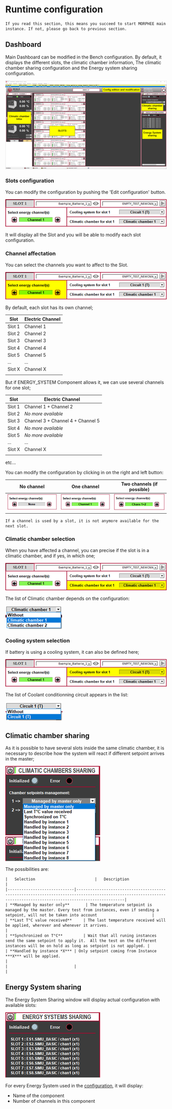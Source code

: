 # Runtime configuration

```{important}
If you read this section, this means you succeed to start MORPHEE main instance. If not, please go back to previous section. 
```

## Dashboard

Main Dashboard can be modified in the Bench configuration. By default, it displays the different slots, the climatic chamber information, The climatic chamber sharing configuration and the Energy system sharing configuration.

![](./images/MO_Main_Screen_commented.png)

### Slots configuration
You can modify the configuration by pushing the 'Edit configuration' button.

![](./images/MO_Cfg_A.png)

It will display all the Slot and you will be able to modify each slot configuration.

### Channel affectation

You can select the channels you want to affect to the Slot. 

![](./images/MO_Cfg_B.png)

By default, each slot has its own channel;

| Slot   | Electric Channel |
|--------|------------------|
| Slot 1 |     Channel 1    |
| Slot 2 |     Channel 2    |
| Slot 3 | Channel 3        |
| Slot 4 | Channel 4        |
| Slot 5 | Channel 5        |
| ...    | ...              |
| Slot X | Channel X        |
|  |         |

But if ENERGY_SYSTEM Component allows it, we can use several channels for one slot;

| Slot   | Electric Channel |
|--------|------------------|
| Slot 1 |     Channel 1 + Channel 2    |
| Slot 2 |     *No more available*    |
| Slot 3 | Channel 3 + Channel 4 + Channel 5       |
| Slot 4 | *No more available*        |
| Slot 5 | *No more available*        |
| ...    | ...              |
| Slot X | Channel X        |
|  |         |

etc...

You can modify the configuration by clicking in on the right and left button:

| No channel   | One channel   | Two channels (if possible) |
|:--------:|:--------:|:------------------:|
|![](./images/MO_Cfg_Channel_none.png)| ![](./images/MO_Cfg_Channel_1.png) |     ![](./images/MO_Cfg_Channel_2.png)    |
|    |    |  |

 ```{caution}
If a channel is used by a slot, it is not anymore available for the next slot.
 ```
 
### Climatic chamber selection

When you have affected a channel, you can precise if the slot is in a climatic chamber, and if yes, in which one;

![](./images/MO_Cfg_D.png)

The list of Climatic chamber depends on the configuration:

![](./images/MO_Cfg_Clim.png)

### Cooling system selection

If battery is using a cooling system, it can also be defined here;

![](./images/MO_Cfg_C.png)

The list of Coolant conditionning circuit appears in the list:

![](./images/MO_Cfg_Cooling.png)

## Climatic chamber sharing

As it is possible to have several slots inside the same climatic chamber, it is necessary to describe how the system will react if different setpoint arrives in the master;

![](./images/MO_Cfg_Clim_sharing.png)

The possibilities are:

```{div} full-width
|   Selection                          |   Description                                                                                                                                                              |
|-----------------------------|-----------------------------------------------------------------------------------------------------------------------------------------------------------------|
| **Managed by master only**       | The temperature setpoint is managed by the master. Every test from instances, even if sending a setpoint, will not be taken into account                        |
| **Last T°C value received**     | The last temperature received will be applied, wherever and whenever it arrives.                                                                                |
| **Synchronized on T°C**         | Wait that all runing instances send the same setpoint to apply it.  All the test on the different instances will be on hold as long as setpoint is not applyed. |
| **Handled by instance *X*** | Only setpoint coming from Instance ***X*** will be applied.                                                                                                     |
|                             |                                                                                                                                                                 |
```

## Energy System sharing

The Energy System Sharing window will display actual configuration with available slots:

![](./images/MO_Cfg_Energy_sharing.png)

For every Energy System used in the [configuration](04_Base-configuration.md), it will display:
* Name of the component
* Number of channels in this component
